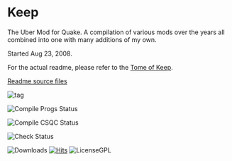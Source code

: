 # Keep
The Uber Mod for Quake.  A compilation of various mods over the years all combined into one with many additions of my own.

Started Aug 23, 2008.

For the actual readme, please refer to the [Tome of Keep](https://josiahjack.github.io/KeepModReadme/).

[Readme source files](https://github.com/JosiahJack/KeepModReadme)

![tag](https://img.shields.io/github/v/tag/JosiahJack/Keep?label=Latest%20Release)

![Compile Progs Status](https://github.com/JosiahJack/Keep/actions/workflows/compile.yml/badge.svg)

![Compile CSQC Status](https://github.com/JosiahJack/Keep/actions/workflows/compile_csqc.yml/badge.svg)

![Check Status](https://github.com/JosiahJack/Keep/actions/workflows/gitleaks.yml/badge.svg)

![Downloads](https://img.shields.io/github/downloads/JosiahJack/Keep/total?color=darkgree&label=Downloads&style=flat)
[![Hits](https://hits.seeyoufarm.com/api/count/incr/badge.svg?url=https%3A%2F%2Fgithub.com%2FJosiahJack%2FKeep&count_bg=%239A7041&title_bg=%23668FFF&icon=&icon_color=%23E7E7E7&title=Page+Hits&edge_flat=false)](https://hits.seeyoufarm.com)
![LicenseGPL](https://img.shields.io/badge/License-GPL-blue)
